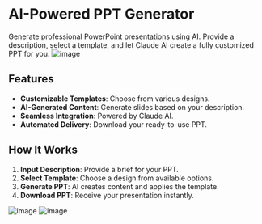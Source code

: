 # AI-Powered PPT Generator

Generate professional PowerPoint presentations using AI. Provide a description, select a template, and let Claude AI create a fully customized PPT for you.
![image](https://github.com/user-attachments/assets/6e1c2b90-4e25-4689-a69c-83754cf6646b)

## Features
- **Customizable Templates**: Choose from various designs.
- **AI-Generated Content**: Generate slides based on your description.
- **Seamless Integration**: Powered by Claude AI.
- **Automated Delivery**: Download your ready-to-use PPT.

## How It Works
1. **Input Description**: Provide a brief for your PPT.
2. **Select Template**: Choose a design from available options.
3. **Generate PPT**: AI creates content and applies the template.
4. **Download PPT**: Receive your presentation instantly.

![image](https://github.com/user-attachments/assets/1b550550-2f83-4b92-9944-210074956f26)
![image](https://github.com/user-attachments/assets/8ca6e979-62ce-4202-bfdf-b5630d62c078)

